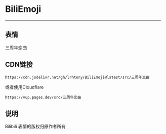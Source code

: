 # BiliEmoji
---
## 表情
三周年恋曲
## CDN链接
```
https://cdn.jsdelivr.net/gh/lrhtony/BiliEmoji@latest/src/三周年恋曲
```
或者使用Cloudflare
```
https://vup.pages.dev/src/三周年恋曲
```
## 说明
Bilibili 表情的版权归原作者所有
